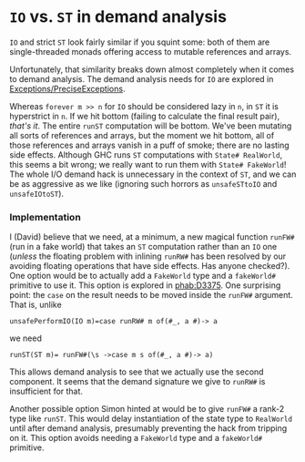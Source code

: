 # `IO` vs. `ST` in demand analysis

`IO` and strict `ST` look fairly similar if you squint some: both of them
are single-threaded monads offering access to mutable references and arrays.


Unfortunately, that similarity breaks down almost completely when it comes to
demand analysis. The demand analysis needs for `IO` are explored in
[Exceptions/PreciseExceptions](exceptions/precise-exceptions).


Whereas `forever m >> n` for `IO` should be considered lazy in `n`, in `ST` it is
hyperstrict in `n`. If we hit bottom (failing to calculate the final result pair),
*that's it*. The entire `runST` computation will be bottom. We've
been mutating all sorts of references and arrays, but the moment we hit bottom,
all of those references and arrays vanish in a puff of smoke; there are no lasting
side effects. Although GHC runs `ST` computations with `State# RealWorld`, this seems a bit wrong;
we really want to run them with `State# FakeWorld`! The whole I/O demand hack
is unnecessary in the context of `ST`, and we can be as aggressive as we like (ignoring
such horrors as `unsafeSTtoIO` and `unsafeIOtoST`).

### Implementation


I (David) believe that we need, at a minimum, a new magical function
`runFW#` (run in a fake world) that takes an `ST` computation rather
than an `IO` one (*unless* the floating problem with inlining `runRW#`
has been resolved by our avoiding floating operations that have side
effects. Has anyone checked?). One option would be to actually add a `FakeWorld`
type and a `fakeWorld#` primitive to use it. This option is explored
in [phab:D3375](https://phabricator.haskell.org/D3375). One surprising point: the `case` on the result needs to be moved
inside the `runFW#` argument. That is, unlike

```
unsafePerformIO(IO m)=case runRW# m of(#_, a #)-> a
```


we need

```
runST(ST m)= runFW#(\s ->case m s of(#_, a #)-> a)
```


This allows demand analysis to see that we actually use the second component.
It seems that the demand signature we give to `runRW#` is insufficient for that.


Another possible option Simon hinted at would be to give `runFW#` a
rank-2 type like `runST`. This would delay instantiation of the state
type to `RealWorld` until after demand analysis, presumably preventing
the hack from tripping on it. This option avoids needing a `FakeWorld`
type and a `fakeWorld#` primitive.
